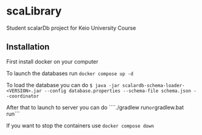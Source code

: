 # scaLibrary
Student scalarDb project for Keio University Course

## Installation
First install docker on your computer

To launch the databases run ```docker compose up -d```

To load the database you can do ```$ java -jar scalardb-schema-loader-<VERSION>.jar --config database.properties --schema-file schema.json --coordinator```

After that to launch to server you can do ````./gradlew run``` or ```gradlew.bat run```

If you want to stop the containers use ```docker compose down```
